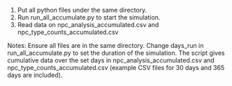 1) Put all python files under the same directory.
2) Run run_all_accumulate.py to start the simulation.
3) Read data on npc_analysis_accumulated.csv and npc_type_counts_accumulated.csv

Notes:
Ensure all files are in the same directory.
Change days_run in run_all_accumulate.py to set the duration of the simulation.
The script gives cumulative data over the set days in npc_analysis_accumulated.csv and npc_type_counts_accumulated.csv
(example CSV files for 30 days and 365 days are included).
